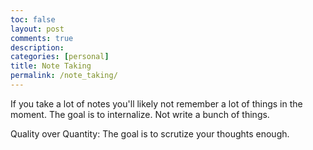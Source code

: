```yaml
---
toc: false
layout: post
comments: true
description:
categories: [personal]
title: Note Taking
permalink: /note_taking/
---
```


If you take a lot of notes you'll likely not remember a lot of things in the moment.
The goal is to internalize. Not write a bunch of things.

Quality over Quantity: The goal is to scrutize your thoughts enough.